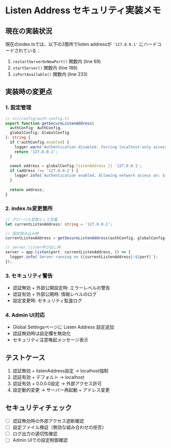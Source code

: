 # Listen Address セキュリティ実装メモ

## 現在の実装状況
現在のindex.tsでは、以下の3箇所でlisten addressが `'127.0.0.1'` にハードコードされている：

1. `restartServerOnNewPort()` 関数内 (line 69)
2. `startServer()` 関数内 (line 188) 
3. `isPortAvailable()` 関数内 (line 233)

## 実装時の変更点

### 1. 設定管理
```typescript
// src/config/auth-config.ts
export function getSecureListenAddress(
  authConfig: AuthConfig, 
  globalConfig: GlobalConfig
): string {
  if (!authConfig.enabled) {
    logger.warn('Authentication disabled. Forcing localhost-only access for security.');
    return '127.0.0.1';
  }
  
  const address = globalConfig.listenAddress || '127.0.0.1';
  if (address !== '127.0.0.1') {
    logger.info(`Authentication enabled. Allowing network access on: ${address}`);
  }
  
  return address;
}
```

### 2. index.ts変更箇所
```typescript
// グローバル変数として定義
let currentListenAddress: string = '127.0.0.1';

// 設定読み込み時
currentListenAddress = getSecureListenAddress(authConfig, globalConfig);

// server.listen呼び出し時
server = app.listen(port, currentListenAddress, () => {
  logger.info(`Server running on ${currentListenAddress}:${port}`);
});
```

### 3. セキュリティ警告
- 認証無効 + 外部公開設定時: エラーレベルの警告
- 認証有効 + 外部公開時: 情報レベルのログ
- 設定変更時: セキュリティ監査ログ

### 4. Admin UI対応
- Global Settingsページに Listen Address 設定追加
- 認証無効時は設定欄を無効化
- セキュリティ注意喚起メッセージ表示

## テストケース
1. 認証無効 + listenAddress設定 → localhost強制
2. 認証有効 + デフォルト → localhost
3. 認証有効 + 0.0.0.0設定 → 外部アクセス許可
4. 設定動的変更 → サーバー再起動 + アドレス変更

## セキュリティチェック
- [ ] 認証無効時の外部アクセス遮断確認
- [ ] 設定ファイル検証（無効な組み合わせの拒否）
- [ ] ログ出力の適切性確認
- [ ] Admin UIでの設定制御確認
